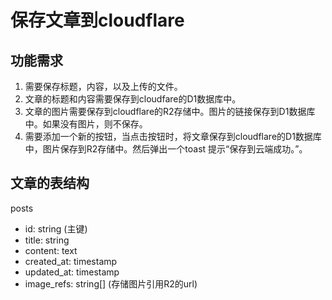 # 保存文章到cloudflare 

## 功能需求
1. 需要保存标题，内容，以及上传的文件。
2. 文章的标题和内容需要保存到cloudfare的D1数据库中。
3. 文章的图片需要保存到cloudflare的R2存储中。图片的链接保存到D1数据库中。如果没有图片，则不保存。
4. 需要添加一个新的按钮，当点击按钮时，将文章保存到cloudflare的D1数据库中，图片保存到R2存储中。然后弹出一个toast 提示“保存到云端成功。”。

## 文章的表结构
posts
- id: string (主键)
- title: string
- content: text
- created_at: timestamp
- updated_at: timestamp
- image_refs: string[] (存储图片引用R2的url)
